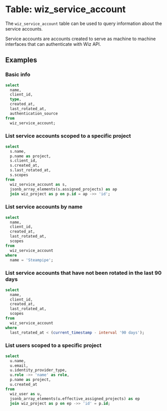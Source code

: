 # Table: wiz_service_account

The `wiz_service_account` table can be used to query information about the service accounts.

Service accounts are accounts created to serve as machine to machine interfaces that can authenticate with Wiz API.

## Examples

### Basic info

```sql
select
  name,
  client_id,
  type,
  created_at,
  last_rotated_at,
  authentication_source
from
  wiz_service_account;
```

### List service accounts scoped to a specific project

```sql
select
  s.name,
  p.name as project,
  s.client_id,
  s.created_at,
  s.last_rotated_at,
  s.scopes
from
  wiz_service_account as s,
  jsonb_array_elements(s.assigned_projects) as ap
  join wiz_project as p on p.id = ap ->> 'id';
```

### List service accounts by name

```sql
select
  name,
  client_id,
  created_at,
  last_rotated_at,
  scopes
from
  wiz_service_account
where
  name = 'Steampipe';
```

### List service accounts that have not been rotated in the last 90 days

```sql
select
  name,
  client_id,
  created_at,
  last_rotated_at,
  scopes
from
  wiz_service_account
where
  last_rotated_at < (current_timestamp - interval '90 days');
```

### List users scoped to a specific project

```sql
select
  u.name,
  u.email,
  u.identity_provider_type,
  u.role ->> 'name' as role,
  p.name as project,
  u.created_at
from
  wiz_user as u,
  jsonb_array_elements(u.effective_assigned_projects) as ep
  join wiz_project as p on ep ->> 'id' = p.id;
```
